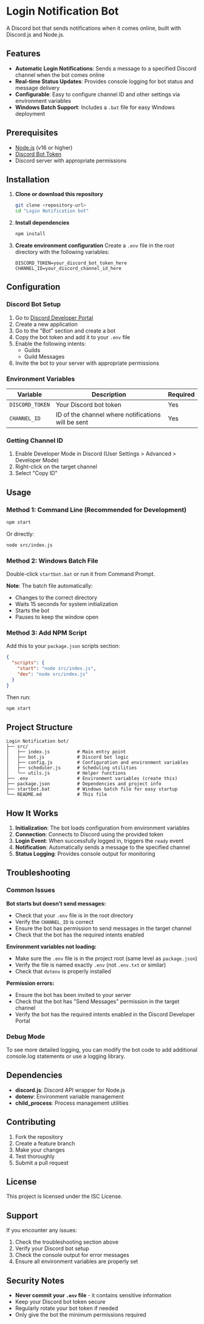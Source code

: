 # Login Notification Bot

A Discord bot that sends notifications when it comes online, built with Discord.js and Node.js.

## Features

- **Automatic Login Notifications**: Sends a message to a specified Discord channel when the bot comes online
- **Real-time Status Updates**: Provides console logging for bot status and message delivery
- **Configurable**: Easy to configure channel ID and other settings via environment variables
- **Windows Batch Support**: Includes a `.bat` file for easy Windows deployment

## Prerequisites

- [Node.js](https://nodejs.org/) (v16 or higher)
- [Discord Bot Token](https://discord.com/developers/applications)
- Discord server with appropriate permissions

## Installation

1. **Clone or download this repository**
   ```bash
   git clone <repository-url>
   cd "Login Notification bot"
   ```

2. **Install dependencies**
   ```bash
   npm install
   ```

3. **Create environment configuration**
   Create a `.env` file in the root directory with the following variables:
   ```env
   DISCORD_TOKEN=your_discord_bot_token_here
   CHANNEL_ID=your_discord_channel_id_here
   ```

## Configuration

### Discord Bot Setup

1. Go to [Discord Developer Portal](https://discord.com/developers/applications)
2. Create a new application
3. Go to the "Bot" section and create a bot
4. Copy the bot token and add it to your `.env` file
5. Enable the following intents:
   - Guilds
   - Guild Messages
6. Invite the bot to your server with appropriate permissions

### Environment Variables

| Variable | Description | Required |
|----------|-------------|----------|
| `DISCORD_TOKEN` | Your Discord bot token | Yes |
| `CHANNEL_ID` | ID of the channel where notifications will be sent | Yes |

### Getting Channel ID

1. Enable Developer Mode in Discord (User Settings > Advanced > Developer Mode)
2. Right-click on the target channel
3. Select "Copy ID"

## Usage

### Method 1: Command Line (Recommended for Development)

```bash
npm start
```

Or directly:
```bash
node src/index.js
```

### Method 2: Windows Batch File

Double-click `startbot.bat` or run it from Command Prompt.

**Note**: The batch file automatically:
- Changes to the correct directory
- Waits 15 seconds for system initialization
- Starts the bot
- Pauses to keep the window open

### Method 3: Add NPM Script

Add this to your `package.json` scripts section:
```json
{
  "scripts": {
    "start": "node src/index.js",
    "dev": "node src/index.js"
  }
}
```

Then run:
```bash
npm start
```

## Project Structure

```
Login Notification bot/
├── src/
│   ├── index.js          # Main entry point
│   ├── bot.js            # Discord bot logic
│   ├── config.js         # Configuration and environment variables
│   ├── scheduler.js      # Scheduling utilities
│   └── utils.js          # Helper functions
├── .env                  # Environment variables (create this)
├── package.json          # Dependencies and project info
├── startbot.bat          # Windows batch file for easy startup
└── README.md             # This file
```

## How It Works

1. **Initialization**: The bot loads configuration from environment variables
2. **Connection**: Connects to Discord using the provided token
3. **Login Event**: When successfully logged in, triggers the `ready` event
4. **Notification**: Automatically sends a message to the specified channel
5. **Status Logging**: Provides console output for monitoring

## Troubleshooting

### Common Issues

**Bot starts but doesn't send messages:**
- Check that your `.env` file is in the root directory
- Verify the `CHANNEL_ID` is correct
- Ensure the bot has permission to send messages in the target channel
- Check that the bot has the required intents enabled

**Environment variables not loading:**
- Make sure the `.env` file is in the project root (same level as `package.json`)
- Verify the file is named exactly `.env` (not `.env.txt` or similar)
- Check that `dotenv` is properly installed

**Permission errors:**
- Ensure the bot has been invited to your server
- Check that the bot has "Send Messages" permission in the target channel
- Verify the bot has the required intents enabled in the Discord Developer Portal

### Debug Mode

To see more detailed logging, you can modify the bot code to add additional console.log statements or use a logging library.

## Dependencies

- **discord.js**: Discord API wrapper for Node.js
- **dotenv**: Environment variable management
- **child_process**: Process management utilities

## Contributing

1. Fork the repository
2. Create a feature branch
3. Make your changes
4. Test thoroughly
5. Submit a pull request

## License

This project is licensed under the ISC License.

## Support

If you encounter any issues:
1. Check the troubleshooting section above
2. Verify your Discord bot setup
3. Check the console output for error messages
4. Ensure all environment variables are properly set

## Security Notes

- **Never commit your `.env` file** - it contains sensitive information
- Keep your Discord bot token secure
- Regularly rotate your bot token if needed
- Only give the bot the minimum permissions required
